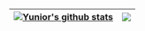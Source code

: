 
| <a href="https://github.com/yag0x1/github-readme-stats"><img align="center" src="https://github-readme-stats.vercel.app/api?username=yag0x1&show_icons=true&include_all_commits=true&theme=github_dark&hide_border=true&bg_color=00000000" alt="Yunior's github stats" /></a> | <a href="https://github.com/yag0x1/github-readme-stats"><img align="center" src="https://github-readme-stats.vercel.app/api/top-langs/?username=yag0x1&layout=compact&theme=github_dark&hide_border=true&include_all_commits=true&bg_color=00000000" /></a> |
| ------------- | ------------- |
